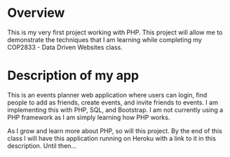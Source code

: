 # Overview
This is my very first project working with PHP. This project will allow me to demonstrate the techniques that I am learning while completing my COP2833 - Data Driven Websites class. 

# Description of my app
This is an events planner web application where users can login, find people to add as friends, create events, and invite friends to events. I am implementing this with PHP, SQL, and Bootstrap. I am not currently using a PHP framework as I am simply learning how PHP works. 

As I grow and learn more about PHP, so will this project. By the end of this class I will have this application running on Heroku with a link to it in this description. Until then...

